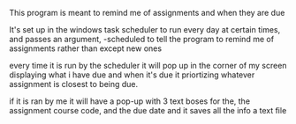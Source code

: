 This program is meant to remind me of assignments and when they are due

It's set up in the windows task scheduler to run every day at certain times, and passes an argument, -scheduled
to tell the program to remind me of assignments rather than except new ones

every time it is run by the scheduler it will pop up in the corner of my screen displaying what i have due and when it's due
it priortizing whatever assignment is closest to being due.

if it is ran by me it will have a pop-up with 3 text boses for the, the assignment course code, and the due date and it saves all the info a text file


